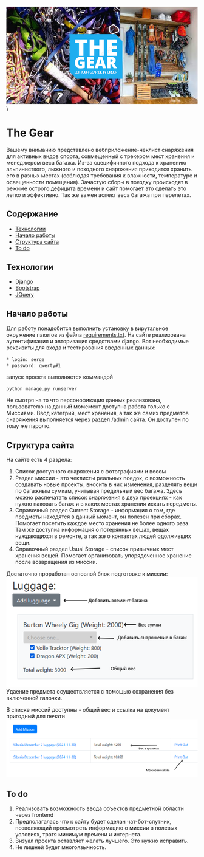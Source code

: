 ![alt text](logomoto.png "The gear")\
# The Gear
Вашему вниманию представлено вебприложение-чеклист снаряжения для активных 
видов спорта, совмещенный с трекером мест хранения и менеджером веса багажа. 
Из-за сцецифичного подхода к хранению альпинисткого, лыжного и походного 
снаряжения приходится хранить его в разных местах (соблюдая требования 
к влажности, температуре и освещенности помещения). Зачастую сборы в поездку 
происходят в режиме острого дефицита времени и сайт помогает это сделать это легко и эффективно.
Так же важен аспект веса багажа при перелетах.

## Содержание
- [Технологии](#технологии)
- [Начало работы](#начало-работы)
- [Структура сайта](#cтруктура-сайта)
- [To do](#to-do)

## Технологии
- [Django](https://www.djangoproject.com/)
- [Bootstrap](https://getbootstrap.com/)
- [JQuery](https://jquery.com/)

## Начало работы
Для работу понадобится выполнить установку в вирутальное окружение пакетов из
файла [requirements.txt](requirements.txt).
На сайте реализована аутентификация и авторизация средствами django.
Вот необходимые реквизиты для входа и тестирования введенных данных:
```
* login: serge 
* password: qwerty#1
```
запуск проекта выполняется коммандой 
```
python manage.py runserver
```
Не смотря на то что персонофикация данных реализована, пользователю 
на данный момемент доступна работа только с Миссиями. Ввод категрий, 
мест хранения, а так же самих предметов снаряжения выполняется через раздел
/admin сайта. Он доступен по тому же паролю.

## Структура сайта
На сайте есть 4 раздела:
1. Список доступного снаряжения с фотографиями и весом
2. Раздел миссии - это чеклисты реальных поедок, с возможность создавать 
новые проекты, вносить в них изменения, разделять вещи по багажным сумкам, 
учитывая предельный вес багажа. Здесь можно распечатать список снаряжения в 
двух проекциях - как нужно паковать багаж и в каких местах хранения искать 
передметы.
3. Справочный раздел Current Storage -  информация о том, где предметы 
находятся в данный момент, он полезен при сборах. Помогает посетить каждое 
место хранения не более одного раза. Там же доступна информация о потерянных
вещах, вещах нуждающихся в ремонте, а так же о контактах людей одолживших вещи.
4. Справочный раздел Usual Storage - список привычных мест хранения вещей.
Помогает организовать упорядоченное хранение после возвращения из миссии.

Достаточно проработан основной блок подготовке к миссии:
![alt text](screen1.png "mission_view")\
Удаение предмета осуществляется с помощью сохранения без включенной галочки.

В списке миссий доступны - общий вес и ссылка на документ пригодный для печати
![alt text](screen2.png "mission_list")


## To do
1. Реализовать возможность ввода объектов предметной области через frontend
2. Предполагалась что к сайту будет сделан чат-бот-спутник, позволяющий 
просмотреть информацию о миссии в полевых условиях, тратя минимум времени 
и интернета.
3. Визуал проекта оставляет желать лучшего. Это нужно исправить.
4. Не лишней будет многоязычность.


   


